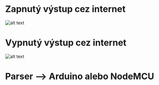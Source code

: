 # Zapnutý výstup cez internet
![alt text](https://i.nahraj.to/f/1SNT.PNG)
# Vypnutý výstup cez internet
![alt text](https://i.nahraj.to/f/1SNS.PNG)
# Parser --> Arduino alebo NodeMCU




